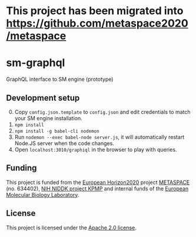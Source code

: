 # This project has been migrated into https://github.com/metaspace2020/metaspace

# sm-graphql

GraphQL interface to SM engine (prototype)

## Development setup

0. Copy `config.json.template` to `config.json` and edit credentials to match your SM engine installation.
1. `npm install`
2. `npm install -g babel-cli nodemon`
3. Run `nodemon --exec babel-node server.js`, it will automatically restart Node.JS server when the code changes.
4. Open `localhost:3010/graphiql` in the browser to play with queries.

## Funding

This project is funded from the [European Horizon2020](https://ec.europa.eu/programmes/horizon2020/)
project [METASPACE](http://project.metaspace2020.eu/) (no. 634402),
[NIH NIDDK project KPMP](http://kpmp.org/)
and internal funds of the [European Molecular Biology Laboratory](https://www.embl.org/).

## License

This project is licensed under the [Apache 2.0 license](LICENSE).

